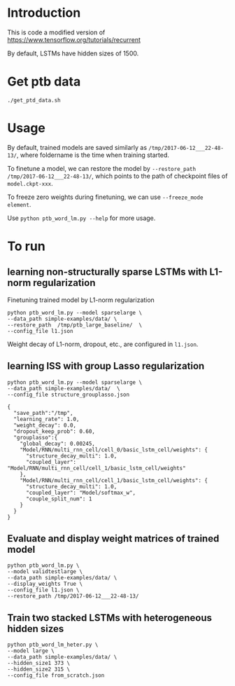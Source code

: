 # Introduction
This is code a modified version of https://www.tensorflow.org/tutorials/recurrent

By default, LSTMs have hidden sizes of 1500.
# Get ptb data
```
./get_ptd_data.sh
```

# Usage
By default, trained models are saved similarly as `/tmp/2017-06-12___22-48-13/`, where foldername is the time when training started.

To finetune a model, we can restore the model by `--restore_path /tmp/2017-06-12___22-48-13/`, which points to the path of checkpoint files of `model.ckpt-xxx`.

To freeze zero weights during finetuning, we can use `--freeze_mode element`.

Use `python ptb_word_lm.py --help` for more usage.
# To run
## learning non-structurally sparse LSTMs with L1-norm regularization
Finetuning trained model by L1-norm regularization
```
python ptb_word_lm.py --model sparselarge \
--data_path simple-examples/data/ \
--restore_path  /tmp/ptb_large_baseline/  \
--config_file l1.json
```
Weight decay of L1-norm, dropout, etc., are configured in `l1.json`.

## learning ISS with group Lasso regularization
```
python ptb_word_lm.py --model sparselarge \
--data_path simple-examples/data/  \
--config_file structure_grouplasso.json 
```
```
{
  "save_path":"/tmp",
  "learning_rate": 1.0,
  "weight_decay": 0.0,
  "dropout_keep_prob": 0.60,
  "grouplasso":{
    "global_decay": 0.00245,
    "Model/RNN/multi_rnn_cell/cell_0/basic_lstm_cell/weights": {
      "structure_decay_multi": 1.0,
      "coupled_layer": "Model/RNN/multi_rnn_cell/cell_1/basic_lstm_cell/weights"
    },
    "Model/RNN/multi_rnn_cell/cell_1/basic_lstm_cell/weights": {
      "structure_decay_multi": 1.0,
      "coupled_layer": "Model/softmax_w",
      "couple_split_num": 1
    }
  }
}
```

## Evaluate and display weight matrices of trained model
```
python ptb_word_lm.py \
--model validtestlarge \
--data_path simple-examples/data/ \
--display_weights True \
--config_file l1.json \
--restore_path /tmp/2017-06-12___22-48-13/
```

## Train two stacked LSTMs with heterogeneous hidden sizes
```
python ptb_word_lm_heter.py \
--model large \
--data_path simple-examples/data/ \
--hidden_size1 373 \
--hidden_size2 315 \
--config_file from_scratch.json 
```

